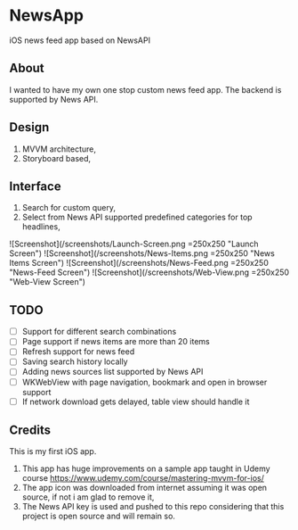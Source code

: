 # NewsApp
iOS news feed app based on NewsAPI

## About 
I wanted to have my own one stop custom news feed app. The backend is supported by News API.

## Design
1. MVVM architecture,
2. Storyboard based,

## Interface
1. Search for custom query,
2. Select from News API supported predefined categories for top headlines,

![Screenshot](/screenshots/Launch-Screen.png =250x250 "Launch Screen")
![Screenshot](/screenshots/News-Items.png =250x250 "News Items Screen")
![Screenshot](/screenshots/News-Feed.png =250x250 "News-Feed Screen")
![Screenshot](/screenshots/Web-View.png =250x250 "Web-View Screen")

## TODO
- [ ] Support for different search combinations
- [ ] Page support if news items are more than 20 items
- [ ] Refresh support for news feed 
- [ ] Saving search history locally
- [ ] Adding news sources list supported by News API
- [ ] WKWebView with page navigation, bookmark and open in browser support
- [ ] If network download gets delayed, table view should handle it

## Credits
This is my first iOS app. 
1. This app has huge improvements on a sample app taught in Udemy course https://www.udemy.com/course/mastering-mvvm-for-ios/
2. The app icon was downloaded from internet assuming it was open source, if not i am glad to remove it,
3. The News API key is used and pushed to this repo considering that this project is open source and will remain so.
